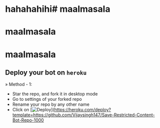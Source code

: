 # hahahahihi# maalmasala
# maalmasala
# maalmasala

## Deploy your bot on `heroku`

» Method - 1:
- Star the repo, and fork it in desktop mode
- Go to settings of your forked repo
- Rename your repo by any other name
- Click on  [![Deploy](https://www.herokucdn.com/deploy/button.svg)](https://heroku.com/deploy?template=https://github.com/Vijaysingh147/Save-Restricted-Content-Bot-Repo-1000
